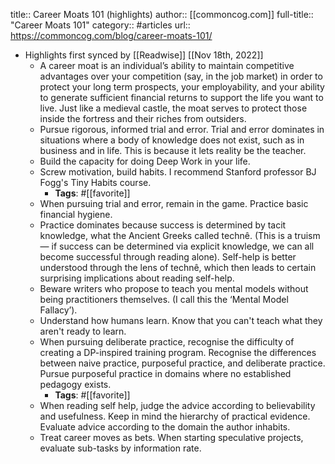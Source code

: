 title:: Career Moats 101 (highlights)
author:: [[commoncog.com]]
full-title:: "Career Moats 101"
category:: #articles
url:: https://commoncog.com/blog/career-moats-101/

- Highlights first synced by [[Readwise]] [[Nov 18th, 2022]]
	- A career moat is an individual’s ability to maintain competitive advantages over your competition (say, in the job market) in order to protect your long term prospects, your employability, and your ability to generate sufficient financial returns to support the life you want to live. Just like a medieval castle, the moat serves to protect those inside the fortress and their riches from outsiders.
	- Pursue rigorous, informed trial and error. Trial and error dominates in situations where a body of knowledge does not exist, such as in business and in life. This is because it lets reality be the teacher.
	- Build the capacity for doing Deep Work in your life.
	- Screw motivation, build habits. I recommend Stanford professor BJ Fogg's Tiny Habits course.
		- **Tags**: #[[favorite]]
	- When pursuing trial and error, remain in the game. Practice basic financial hygiene.
	- Practice dominates because success is determined by tacit knowledge, what the Ancient Greeks called technê. (This is a truism — if success can be determined via explicit knowledge, we can all become successful through reading alone). Self-help is better understood through the lens of technê, which then leads to certain surprising implications about reading self-help.
	- Beware writers who propose to teach you mental models without being practitioners themselves. (I call this the ‘Mental Model Fallacy’).
	- Understand how humans learn. Know that you can't teach what they aren't ready to learn.
	- When pursuing deliberate practice, recognise the difficulty of creating a DP-inspired training program. Recognise the differences between naive practice, purposeful practice, and deliberate practice. Pursue purposeful practice in domains where no established pedagogy exists.
		- **Tags**: #[[favorite]]
	- When reading self help, judge the advice according to believability and usefulness. Keep in mind the hierarchy of practical evidence. Evaluate advice according to the domain the author inhabits.
	- Treat career moves as bets. When starting speculative projects, evaluate sub-tasks by information rate.